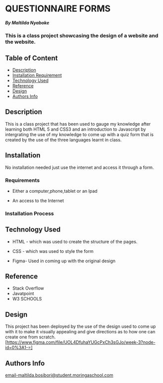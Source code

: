 # QUESTIONNAIRE FORMS

##### By Maltilda Nyaboke 
### This is a class project showcasing the design of a website and the website.

## Table of Content

+ [Description](#description)
+ [Installation Requirement](#Installation)
+ [Technology Used](#technology-used)
+ [Reference](#reference)
+ [Design](#design)
+ [Authors Info](#author-Info)

## Description
<p>This is a class project that has been used to gauge my knowledge after learning both HTML 5 and CSS3 and an introduction to Javascript by intergrating the use of my knowledge to come up with a quiz form that is created by the use of the three languages learnt in class.</p>

## Installation
No installation needed just use the internet and access it through a form.

### Requirements

* Either a computer,phone,tablet or an Ipad

* An access to the Internet

### Installation Process

## Technology Used
* HTML - which was used to create the structure of the pages.

* CSS - which was used to style the form
* Figma- Used in coming up with the original design

## Reference
* Stack Overflow
* Javatpoint
* W3 SCHOOLS

## Design
This project has been deployed by the use of the design used to come up with it to make it visually appealing and give directions as to how one can create one from scratch.[https://www.figma.com/file/UOL4DfuhaYUGcPxCh3sGJo/week-3?node-id=0%3A1-=]



## Authors Info

email-maltilda.bosibori@student.moringaschool.com